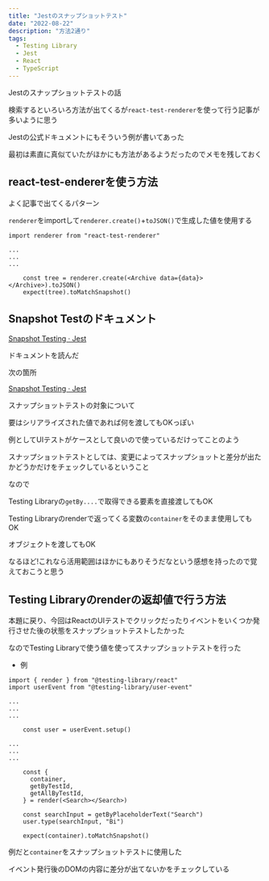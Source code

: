 ```yaml
---
title: "Jestのスナップショットテスト"
date: "2022-08-22"
description: "方法2通り"
tags:
  - Testing Library
  - Jest
  - React
  - TypeScript
---
```


Jestのスナップショットテストの話

<!-- textlint-disable ja-technical-writing/ja-no-weak-phrase -->
検索するといろいろ方法が出てくるが`react-test-renderer`を使って行う記事が多いように思う
<!-- textlint-enable ja-technical-writing/ja-no-weak-phrase -->

Jestの公式ドキュメントにもそういう例が書いてあった

最初は素直に真似ていたがほかにも方法があるようだったのでメモを残しておく

## react-test-endererを使う方法

よく記事で出てくるパターン

`renderer`をimportして`renderer.create()`+`toJSON()`で生成した値を使用する

```tsx
import renderer from "react-test-renderer"

...
...
...

    const tree = renderer.create(<Archive data={data}></Archive>).toJSON()
    expect(tree).toMatchSnapshot()
```

## Snapshot Testのドキュメント

[Snapshot Testing · Jest](https://jestjs.io/docs/snapshot-testing)

ドキュメントを読んだ

次の箇所

[Snapshot Testing · Jest](https://jestjs.io/docs/snapshot-testing#does-snapshot-testing-only-work-with-react-components)

スナップショットテストの対象について

要はシリアライズされた値であれば何を渡してもOKっぽい

例としてUIテストがケースとして良いので使っているだけってことのよう

スナップショットテストとしては、変更によってスナップショットと差分が出たかどうかだけをチェックしているということ

なので

Testing Libraryの`getBy....`で取得できる要素を直接渡してもOK

Testing Libraryのrenderで返ってくる変数の`container`をそのまま使用してもOK

オブジェクトを渡してもOK

<!-- textlint-disable ja-technical-writing/ja-no-weak-phrase -->
なるほど!これなら活用範囲はほかにもありそうだなという感想を持ったので覚えておこうと思う
<!-- textlint-enable ja-technical-writing/ja-no-weak-phrase -->

## Testing Libraryのrenderの返却値で行う方法

本題に戻り、今回はReactのUIテストでクリックだったりイベントをいくつか発行させた後の状態をスナップショットテストしたかった

なのでTesting Libraryで使う値を使ってスナップショットテストを行った

- 例

```tsx
import { render } from "@testing-library/react"
import userEvent from "@testing-library/user-event"

...
...
...

    const user = userEvent.setup()

...
...
...

    const {
      container,
      getByTestId,
      getAllByTestId,
    } = render(<Search></Search>)

    const searchInput = getByPlaceholderText("Search")
    user.type(searchInput, "Bi")

    expect(container).toMatchSnapshot()
```

例だと`container`をスナップショットテストに使用した

イベント発行後のDOMの内容に差分が出てないかをチェックしている